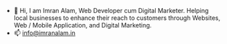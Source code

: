- 👋  Hi, I am Imran Alam, Web Developer cum Digital Marketer. Helping local businesses to enhance their reach to customers through Websites, Web / Mobile Application, and Digital Marketing.
- 📫  info@imranalam.in

<!---
ErIMRANALAM/ErIMRANALAM is a ✨ special ✨ repository because its `README.md` (this file) appears on your GitHub profile.
You can click the Preview link to take a look at your changes.
--->
